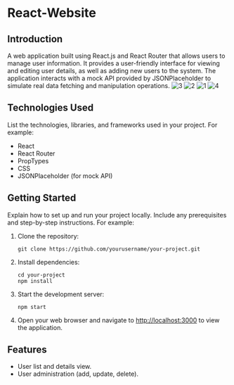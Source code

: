 # React-Website

## Introduction

A web application built using React.js and React Router that allows users to manage user information. It provides a user-friendly interface for viewing and editing user details, 
as well as adding new users to the system. The application interacts with a mock API provided by JSONPlaceholder to simulate real data fetching and manipulation operations.
![3](https://github.com/UngureanuEduard/React-Website/assets/130817880/41561352-b043-4178-87bf-6255f273ea3d)
![2](https://github.com/UngureanuEduard/React-Website/assets/130817880/06278a69-1a75-49d6-b37b-8e3a685adf50)
![1](https://github.com/UngureanuEduard/React-Website/assets/130817880/d842cd65-df53-44d8-94e0-d929bab066ba)
![4](https://github.com/UngureanuEduard/React-Website/assets/130817880/ba66cdc5-b9ba-44c3-9668-60687d0fa3b5)

## Technologies Used

List the technologies, libraries, and frameworks used in your project. For example:

- React
- React Router
- PropTypes
- CSS
- JSONPlaceholder (for mock API)

## Getting Started

Explain how to set up and run your project locally. Include any prerequisites and step-by-step instructions. For example:

1. Clone the repository:

   ```
   git clone https://github.com/yourusername/your-project.git
   ```

2. Install dependencies:

   ```
   cd your-project
   npm install
   ```

3. Start the development server:

   ```
   npm start
   ```

4. Open your web browser and navigate to [http://localhost:3000](http://localhost:3000) to view the application.


## Features

- User list and details view.
- User administration (add, update, delete).

